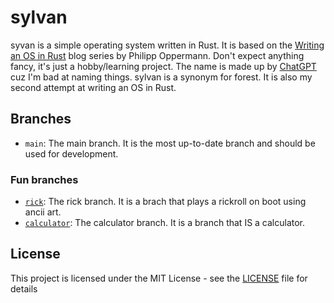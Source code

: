 # sylvan

syvan is a simple operating system written in Rust. It is based on the [Writing an OS in Rust](https://os.phil-opp.com/) blog series by Philipp Oppermann.
Don't expect anything fancy, it's just a hobby/learning project.
The name is made up by [ChatGPT](https://chat.openai.com) cuz I'm bad at naming things. sylvan is a synonym for forest.
It is also my second attempt at writing an OS in Rust.

## Branches

- `main`: The main branch. It is the most up-to-date branch and should be used for development.

### Fun branches

- [`rick`](https://github.com/Staninna/sylvan/tree/rick): The rick branch. It is a brach that plays a rickroll on boot using ancii art.
- [`calculator`](https://github.com/Staninna/sylvan/tree/calculator): The calculator branch. It is a branch that IS a calculator.

## License

This project is licensed under the MIT License - see the [LICENSE](LICENSE) file for details
